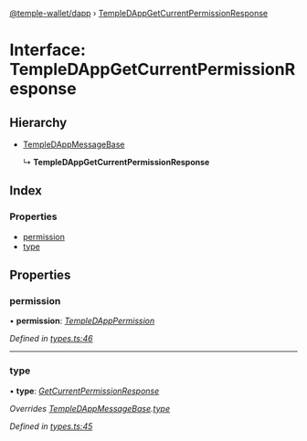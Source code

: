 [@temple-wallet/dapp](../README.md) › [TempleDAppGetCurrentPermissionResponse](templedappgetcurrentpermissionresponse.md)

# Interface: TempleDAppGetCurrentPermissionResponse

## Hierarchy

* [TempleDAppMessageBase](templedappmessagebase.md)

  ↳ **TempleDAppGetCurrentPermissionResponse**

## Index

### Properties

* [permission](templedappgetcurrentpermissionresponse.md#permission)
* [type](templedappgetcurrentpermissionresponse.md#type)

## Properties

###  permission

• **permission**: *[TempleDAppPermission](../README.md#templedapppermission)*

*Defined in [types.ts:46](https://github.com/madfish-solutions/thanoswallet-dapp/blob/7b4ea2b/src/types.ts#L46)*

___

###  type

• **type**: *[GetCurrentPermissionResponse](../enums/templedappmessagetype.md#getcurrentpermissionresponse)*

*Overrides [TempleDAppMessageBase](templedappmessagebase.md).[type](templedappmessagebase.md#type)*

*Defined in [types.ts:45](https://github.com/madfish-solutions/thanoswallet-dapp/blob/7b4ea2b/src/types.ts#L45)*
